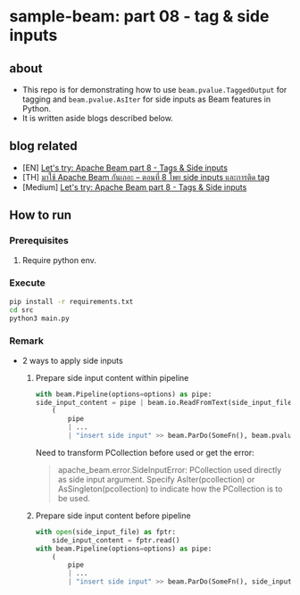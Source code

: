 # sample-beam: part 08 - tag & side inputs

## about

- This repo is for demonstrating how to use `beam.pvalue.TaggedOutput` for tagging and `beam.pvalue.AsIter` for side inputs as Beam features in Python.
- It is written aside blogs described below.

## blog related

- [EN] [Let's try: Apache Beam part 8 - Tags & Side inputs](https://www.bluebirz.net/en/lets-try-apache-beam-part-8)
- [TH] [มาใช้ Apache Beam กันเถอะ – ตอนที่ 8 โพย side inputs และการติด tag](https://www.bluebirz.net/th/lets-try-apache-beam-part-8-th)
- [Medium] [Let's try: Apache Beam part 8 - Tags & Side inputs]()

## How to run

### Prerequisites

1. Require python env.

### Execute

```bash
pip install -r requirements.txt
cd src
python3 main.py
```

### Remark

- 2 ways to apply side inputs
    1. Prepare side input content within pipeline

        ```python
        with beam.Pipeline(options=options) as pipe:
        side_input_content = pipe | beam.io.ReadFromText(side_input_file)
            (
                pipe
                | ...
                | "insert side input" >> beam.ParDo(SomeFn(), beam.pvalue.AsIter(side_input_content)
        
        ```

        Need to transform PCollection before used or get the error:
        > apache_beam.error.SideInputError: PCollection used directly as side input argument. Specify AsIter(pcollection) or AsSingleton(pcollection) to indicate how the PCollection is to be used.

    1. Prepare side input content before pipeline

        ```python
        with open(side_input_file) as fptr:
            side_input_content = fptr.read()
        with beam.Pipeline(options=options) as pipe:
            (
                pipe
                | ...
                | "insert side input" >> beam.ParDo(SomeFn(), side_input_content)
        ```
